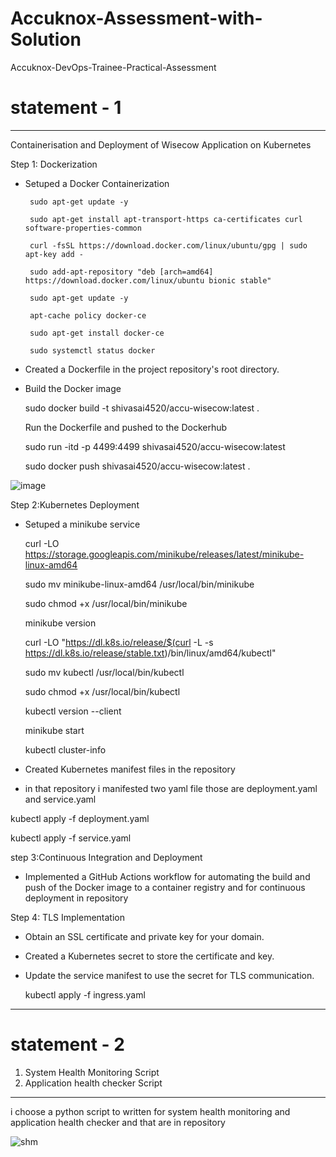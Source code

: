 # Accuknox-Assessment-with-Solution
Accuknox-DevOps-Trainee-Practical-Assessment

# statement - 1
---------------
 Containerisation and Deployment of Wisecow Application on Kubernetes
 
 Step 1: Dockerization

- Setuped a Docker Containerization
  
       sudo apt-get update -y
  
       sudo apt-get install apt-transport-https ca-certificates curl software-properties-common
  
       curl -fsSL https://download.docker.com/linux/ubuntu/gpg | sudo apt-key add -
  
       sudo add-apt-repository "deb [arch=amd64] https://download.docker.com/linux/ubuntu bionic stable"
  
       sudo apt-get update -y
  
       apt-cache policy docker-ce
  
       sudo apt-get install docker-ce
  
       sudo systemctl status docker
  
- Created a Dockerfile in the project repository's root directory.
- Build the Docker image
  
  sudo docker build -t shivasai4520/accu-wisecow:latest .
  
  Run the Dockerfile and pushed to the Dockerhub
  
  sudo run -itd -p 4499:4499 shivasai4520/accu-wisecow:latest
  
  sudo docker push shivasai4520/accu-wisecow:latest .
  
![image](https://github.com/user-attachments/assets/5e3e2627-8642-4a1d-81bc-587cc8a7d8fc)



  Step 2:Kubernetes Deployment

  - Setuped a minikube service
    
    curl -LO https://storage.googleapis.com/minikube/releases/latest/minikube-linux-amd64
    
    sudo mv minikube-linux-amd64 /usr/local/bin/minikube
    
    sudo chmod +x /usr/local/bin/minikube
    
    minikube version
    
    curl -LO "https://dl.k8s.io/release/$(curl -L -s https://dl.k8s.io/release/stable.txt)/bin/linux/amd64/kubectl"
    
    sudo mv kubectl /usr/local/bin/kubectl
    
    sudo chmod +x /usr/local/bin/kubectl
    
    kubectl version --client
    
    minikube start
    
    kubectl cluster-info
    
  - Created Kubernetes manifest files in the repository
  - in that repository i manifested two yaml file those are deployment.yaml and service.yaml
   
   kubectl apply -f deployment.yaml
   
   kubectl apply -f service.yaml
  
  step 3:Continuous Integration and Deployment

  - Implemented a GitHub Actions workflow for automating the build and push of the Docker image to a container registry and for continuous deployment in repository

    
Step 4: TLS Implementation

- Obtain an SSL certificate and private key for your domain.
- Created a Kubernetes secret to store the certificate and key.
- Update the service manifest to use the secret for TLS communication.
  
   kubectl apply -f ingress.yaml
 
------------------------------------------------------------------------------------------------------------------------------------------------------
# statement - 2

1) System Health Monitoring Script
2) Application health checker Script
-------------------------------------
   i choose a python script to written for system health monitoring and application health checker and that are in repository
   
   ![shm](https://github.com/user-attachments/assets/1a0c09eb-b73e-47de-9000-83c6f9dbbc74)
